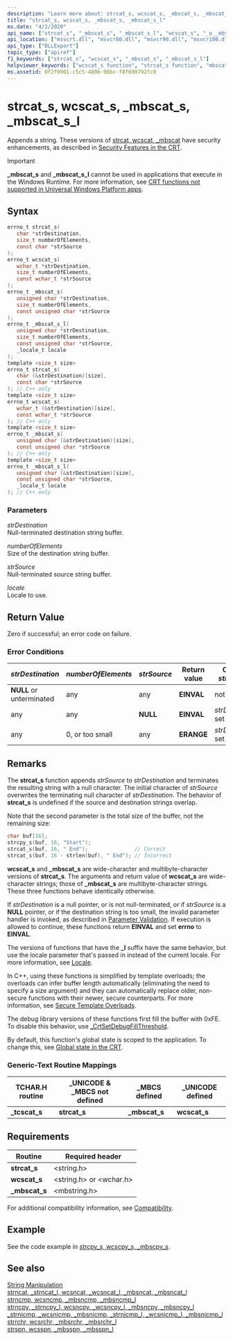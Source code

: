 ```yaml
---
description: "Learn more about: strcat_s, wcscat_s, _mbscat_s, _mbscat_s_l"
title: "strcat_s, wcscat_s, _mbscat_s, _mbscat_s_l"
ms.date: "4/2/2020"
api_name: ["strcat_s", "_mbscat_s", "_mbscat_s_l", "wcscat_s", "_o__mbscat_s", "_o__mbscat_s_l", "_o_strcat_s", "_o_wcscat_s"]
api_location: ["msvcrt.dll", "msvcr80.dll", "msvcr90.dll", "msvcr100.dll", "msvcr100_clr0400.dll", "msvcr110.dll", "msvcr110_clr0400.dll", "msvcr120.dll", "msvcr120_clr0400.dll", "ucrtbase.dll", "api-ms-win-crt-multibyte-l1-1-0.dll", "api-ms-win-crt-string-l1-1-0.dll", "ntoskrnl.exe", "api-ms-win-crt-private-l1-1-0.dll"]
api_type: ["DLLExport"]
topic_type: ["apiref"]
f1_keywords: ["strcat_s", "wcscat_s", "_mbscat_s", "_mbscat_s_l"]
helpviewer_keywords: ["wcscat_s function", "strcat_s function", "mbscat_s function", "strings [C++], appending", "_mbscat_s function", "_mbscat_s_l function", "appending strings"]
ms.assetid: 0f2f9901-c5c5-480b-98bc-f8f690792fc0
---
```

# strcat_s, wcscat_s, _mbscat_s, _mbscat_s_l

Appends a string. These versions of [strcat, wcscat, _mbscat](strcat-wcscat-mbscat.md) have security enhancements, as described in [Security Features in the CRT](../../c-runtime-library/security-features-in-the-crt.md).

> [!IMPORTANT]
> **_mbscat_s** and **_mbscat_s_l** cannot be used in applications that execute in the Windows Runtime. For more information, see [CRT functions not supported in Universal Windows Platform apps](../../cppcx/crt-functions-not-supported-in-universal-windows-platform-apps.md).

## Syntax

```C
errno_t strcat_s(
   char *strDestination,
   size_t numberOfElements,
   const char *strSource
);
errno_t wcscat_s(
   wchar_t *strDestination,
   size_t numberOfElements,
   const wchar_t *strSource
);
errno_t _mbscat_s(
   unsigned char *strDestination,
   size_t numberOfElements,
   const unsigned char *strSource
);
errno_t _mbscat_s_l(
   unsigned char *strDestination,
   size_t numberOfElements,
   const unsigned char *strSource,
   _locale_t locale
);
template <size_t size>
errno_t strcat_s(
   char (&strDestination)[size],
   const char *strSource
); // C++ only
template <size_t size>
errno_t wcscat_s(
   wchar_t (&strDestination)[size],
   const wchar_t *strSource
); // C++ only
template <size_t size>
errno_t _mbscat_s(
   unsigned char (&strDestination)[size],
   const unsigned char *strSource
); // C++ only
template <size_t size>
errno_t _mbscat_s_l(
   unsigned char (&strDestination)[size],
   const unsigned char *strSource,
   _locale_t locale
); // C++ only
```

### Parameters

*strDestination*<br/>
Null-terminated destination string buffer.

*numberOfElements*<br/>
Size of the destination string buffer.

*strSource*<br/>
Null-terminated source string buffer.

*locale*<br/>
Locale to use.

## Return Value

Zero if successful; an error code on failure.

### Error Conditions

|*strDestination*|*numberOfElements*|*strSource*|Return value|Contents of *strDestination*|
|----------------------|------------------------|-----------------|------------------|----------------------------------|
|**NULL** or unterminated|any|any|**EINVAL**|not modified|
|any|any|**NULL**|**EINVAL**|*strDestination*[0] set to 0|
|any|0, or too small|any|**ERANGE**|*strDestination*[0] set to 0|

## Remarks

The **strcat_s** function appends *strSource* to *strDestination* and terminates the resulting string with a null character. The initial character of *strSource* overwrites the terminating null character of *strDestination*. The behavior of **strcat_s** is undefined if the source and destination strings overlap.

Note that the second parameter is the total size of the buffer, not the remaining size:

```C
char buf[16];
strcpy_s(buf, 16, "Start");
strcat_s(buf, 16, " End");               // Correct
strcat_s(buf, 16 - strlen(buf), " End"); // Incorrect
```

**wcscat_s** and **_mbscat_s** are wide-character and multibyte-character versions of **strcat_s**. The arguments and return value of **wcscat_s** are wide-character strings; those of **_mbscat_s** are multibyte-character strings. These three functions behave identically otherwise.

If *strDestination* is a null pointer, or is not null-terminated, or if *strSource* is a **NULL** pointer, or if the destination string is too small, the invalid parameter handler is invoked, as described in [Parameter Validation](../../c-runtime-library/parameter-validation.md). If execution is allowed to continue, these functions return **EINVAL** and set **errno** to **EINVAL**.

The versions of functions that have the **_l** suffix have the same behavior, but use the locale parameter that's passed in instead of the current locale. For more information, see [Locale](../../c-runtime-library/locale.md).

In C++, using these functions is simplified by template overloads; the overloads can infer buffer length automatically (eliminating the need to specify a size argument) and they can automatically replace older, non-secure functions with their newer, secure counterparts. For more information, see [Secure Template Overloads](../../c-runtime-library/secure-template-overloads.md).

The debug library versions of these functions first fill the buffer with 0xFE. To disable this behavior, use [_CrtSetDebugFillThreshold](crtsetdebugfillthreshold.md).

By default, this function's global state is scoped to the application. To change this, see [Global state in the CRT](../global-state.md).

### Generic-Text Routine Mappings

|TCHAR.H routine|_UNICODE & _MBCS not defined|_MBCS defined|_UNICODE defined|
|---------------------|------------------------------------|--------------------|-----------------------|
|**_tcscat_s**|**strcat_s**|**_mbscat_s**|**wcscat_s**|

## Requirements

|Routine|Required header|
|-------------|---------------------|
|**strcat_s**|\<string.h>|
|**wcscat_s**|\<string.h> or \<wchar.h>|
|**_mbscat_s**|\<mbstring.h>|

For additional compatibility information, see [Compatibility](../../c-runtime-library/compatibility.md).

## Example

See the code example in [strcpy_s, wcscpy_s, _mbscpy_s](strcpy-s-wcscpy-s-mbscpy-s.md).

## See also

[String Manipulation](../../c-runtime-library/string-manipulation-crt.md)<br/>
[strncat, _strncat_l, wcsncat, _wcsncat_l, _mbsncat, _mbsncat_l](strncat-strncat-l-wcsncat-wcsncat-l-mbsncat-mbsncat-l.md)<br/>
[strncmp, wcsncmp, _mbsncmp, _mbsncmp_l](strncmp-wcsncmp-mbsncmp-mbsncmp-l.md)<br/>
[strncpy, _strncpy_l, wcsncpy, _wcsncpy_l, _mbsncpy, _mbsncpy_l](strncpy-strncpy-l-wcsncpy-wcsncpy-l-mbsncpy-mbsncpy-l.md)<br/>
[_strnicmp, _wcsnicmp, _mbsnicmp, _strnicmp_l, _wcsnicmp_l, _mbsnicmp_l](strnicmp-wcsnicmp-mbsnicmp-strnicmp-l-wcsnicmp-l-mbsnicmp-l.md)<br/>
[strrchr, wcsrchr, _mbsrchr, _mbsrchr_l](strrchr-wcsrchr-mbsrchr-mbsrchr-l.md)<br/>
[strspn, wcsspn, _mbsspn, _mbsspn_l](strspn-wcsspn-mbsspn-mbsspn-l.md)<br/>
